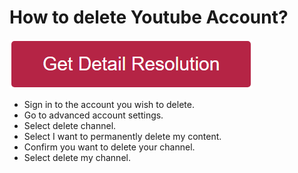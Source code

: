 # How to delete Youtube Account?

[![how to delete youtube account](redd.png)](https://icncomputer.com/how-to-delete-youtube-account/)



* Sign in to the account you wish to delete.
* Go to advanced account settings.
* Select delete channel.
* Select I want to permanently delete my content.
* Confirm you want to delete your channel.
* Select delete my channel.

